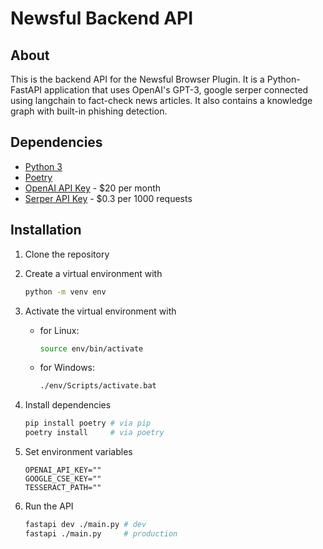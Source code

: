 # Newsful Backend API

## About

This is the backend API for the Newsful Browser Plugin. It is a Python-FastAPI application that uses OpenAI's GPT-3, google serper connected using langchain to fact-check news articles. It also contains a knowledge graph with built-in phishing detection.

## Dependencies

- [Python 3](https://www.python.org/downloads/)
- [Poetry](https://python-poetry.org/docs/#installation)
- [OpenAI API Key](https://openai.com/) - $20 per month
- [Serper API Key](https://serper.dev/) - $0.3 per 1000 requests

## Installation

1. Clone the repository
2. Create a virtual environment with

    ```sh
    python -m venv env
    ```

3. Activate the virtual environment with

    - for Linux:

        ```sh
        source env/bin/activate
        ```

    - for Windows:

        ```sh
        ./env/Scripts/activate.bat
        ```

4. Install dependencies

    ```sh
    pip install poetry # via pip
    poetry install     # via poetry
    ```

5. Set environment variables

    ```env
    OPENAI_API_KEY=""
    GOOGLE_CSE_KEY=""
    TESSERACT_PATH=""
    ```

6. Run the API

    ```sh
    fastapi dev ./main.py # dev
    fastapi ./main.py     # production
    ```
